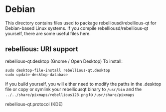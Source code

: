
Debian
====================
This directory contains files used to package rebelliousd/rebellious-qt
for Debian-based Linux systems. If you compile rebelliousd/rebellious-qt yourself, there are some useful files here.

## rebellious: URI support ##


rebellious-qt.desktop  (Gnome / Open Desktop)
To install:

	sudo desktop-file-install rebellious-qt.desktop
	sudo update-desktop-database

If you build yourself, you will either need to modify the paths in
the .desktop file or copy or symlink your rebelliousqt binary to `/usr/bin`
and the `../../share/pixmaps/rebellious128.png` to `/usr/share/pixmaps`

rebellious-qt.protocol (KDE)

